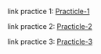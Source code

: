 link practice 1: [Practicle-1](https://anhtunguyen05.github.io/HTML-CSS-Training/Praticle-1/index.html)

link practice 2: [Practicle-2](https://anhtunguyen05.github.io/HTML-CSS-Training/Practicle-2/index.html)

link practice 3: [Practicle-3](https://anhtunguyen05.github.io/HTML-CSS-Training/Practicle-3/index.html)


